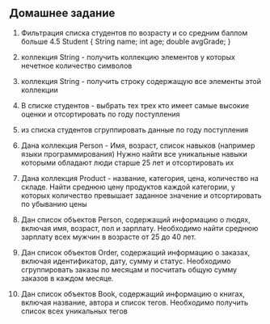 ## Домашнее задание

1) Фильтрация списка студентов по возрасту и со средним баллом больше 4.5
   Student {
   String name;
   int age;
   double avgGrade;
   }

2) коллекция String  - получить коллекцию элементов у которых нечетное количество символов

3) коллекция String - получить строку содержащую все элементы этой коллекции

4) В списке студентов - выбрать тех трех кто имеет самые высокие оценки и отсортировать по году поступления

5) из списка студентов сгруппировать данные по году поступления

6) Дана коллекция Person - Имя, возраст, список навыков (например языки программирования)
   Нужно найти все уникальные навыки которыми обладают люди старше 25 лет и отсортировать их

7) Дана коллекция Product - название, категория, цена, количество на складе.
   Найти среднюю цену продуктов каждой категории, у которых количество превышает заданное значение
   и отсортировать по убыванию цены

8) Дан список объектов Person, содержащий информацию о людях, включая имя, возраст, пол и зарплату.
   Необходимо найти среднюю зарплату всех мужчин в возрасте от 25 до 40 лет.

9) Дан список объектов Order, содержащий информацию о заказах, включая идентификатор, дату, сумму и статус.
   Необходимо сгруппировать заказы по месяцам и посчитать общую сумму заказов в каждом месяце.

10) Дан список объектов Book, содержащий информацию о книгах, включая название, автора и список тегов.
    Необходимо получить список всех уникальных тегов